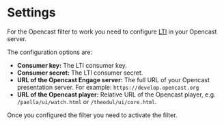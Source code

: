 # Settings

For the Opencast filter to work you need to configure [LTI](https://docs.opencast.org/develop/admin/#modules/ltimodule/) in your Opencast server.

The configuration options are:

* **Consumer key:** The LTI consumer key.
* **Consumer secret:** The LTI consumer secret.
* **URL of the Opencast Engage server:** The full URL of your Opencast presentation server. For example: `https://develop.opencast.org`
* **URL of the Opencast player:** Relative URL of the Opencast player, e.g. `/paella/ui/watch.html` or `/theodul/ui/core.html`.

Once you configured the filter you need to activate the filter.
